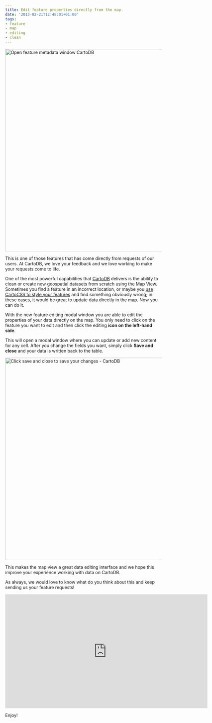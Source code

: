 ```yaml
---
title: Edit feature properties directly from the map.
date: '2013-02-21T12:48:01+01:00'
tags:
- feature
- map
- editing
- clean
---
```


<a href="http://cartodb.com" title="CartoDB" target="_blank"><img alt="Open feature metadata window CartoDB" src="http://cartodb.s3.amazonaws.com/tumblr/posts/featuremetadata1.png" width="650"/></a>

This is one of those features that has come directly from requests of our users. At CartoDB, we love your feedback and we love working to make your requests come to life.

One of the most powerful capabilities that <a href="http://cartodb.com" title="CartoDB website" target="_blank">CartoDB</a> delivers is the ability to clean or create new geospatial datasets from scratch using the Map View. Sometimes you find a feature in an incorrect location, or maybe you <a href="http://developers.cartodb.com/tutorials/sharing_maps.html" title="CartoDB tutorial" target="_blank">use CartoCSS to style your features</a> and find something obviously wrong; in these cases, it would be great to update data directly in the map. Now you can do it.

With the new feature editing modal window you are able to edit the properties of your data directly on the map. You only need to click on the feature you want to edit and then click the editing **icon on the left-hand side**.

This will open a modal window where you can update or add new content for any cell. After you change the fields you want, simply click **Save and close** and your data is written back to the table.

<a href="http://cartodb.com" title="CartoDB" target="_blank"><img alt="Click save and close to save your changes - CartoDB" src="http://cartodb.s3.amazonaws.com/tumblr/posts/featuremetadata2.png" width="650"/></a>

This makes the map view a great data editing interface and we hope this improve your experience working with data on CartoDB. 

As always, we would love to know what do you think about this and keep sending us your feature requests!

<iframe frameborder="0" height="366" src="http://player.vimeo.com/video/60158669?byline=0&amp;portrait=0" width="650"></iframe>

Enjoy!

